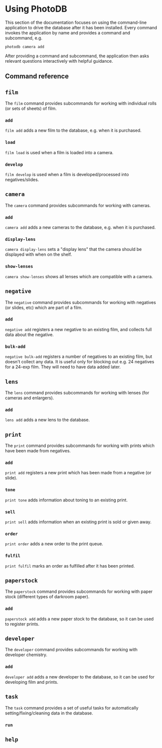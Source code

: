 # Using PhotoDB

This section of the documentation focuses on using the command-line application to drive the database
after it has been installed. Every command invokes the application by name and provides a command
and subcommand, e.g.

```
photodb camera add
```

After providing a command and subcommand, the application then asks relevant questions interactively
with helpful guidance.

## Command reference

## `film`
The `film` command provides subcommands for working with individual rolls (or sets of sheets) of film.
### `add`
`film add` adds a new film to the database, e.g. when it is purchased.
### `load`
`film load` is used when a film is loaded into a camera.
### `develop`
`film develop` is used when a film is developed/processed into negatives/slides.

## `camera`
The `camera` command provides subcommands for working with cameras.
### `add`
`camera add` adds a new cameras to the database, e.g. when it is purchased.
### `display-lens`
`camera display-lens` sets a "display lens" that the camera should be displayed with when on the shelf.
### `show-lenses`
`camera show-lenses` shows all lenses which are compatible with a camera.

## `negative`
The `negative` command provides subcommands for working with negatives (or slides, etc) which are part of a film.
### `add`
`negative add` registers a new negative to an existing film, and collects full data about the negative.
### `bulk-add`
`negative bulk-add` registers a number of negatives to an existing film, but doesn't collect any data.
It is useful only for blocking out e.g. 24 negatives for a 24-exp film. They will need to have data added later.

## `lens`
The `lens` command provides subcommands for working with lenses (for cameras and enlargers).
### `add`
`lens add` adds a new lens to the database.

## `print`
The `print` command provides subcommands for working with prints which have been made from negatives.
### `add`
`print add` registers a new print which has been made from a negative (or slide).
### `tone`
`print tone` adds information about toning to an existing print.
### `sell`
`print sell` adds information when an existing print is sold or given away.
### `order`
`print order` adds a new order to the print queue.
### `fulfil`
`print fulfil` marks an order as fulfilled after it has been printed.

## `paperstock`
The `paperstock` command provides subcommands for working with paper stock (different types of darkroom paper).
### `add`
`paperstock add` adds a new paper stock to the database, so it can be used to register prints.

## `developer`
The `developer` command provides subcommands for working with developer chemistry.
### `add`
`developer add` adds a new developer to the database, so it can be used for developing film and prints.

## `task`
The `task` command provides a set of useful tasks for automatically setting/fixing/cleaning data in the database.
### `run`

## `help`
